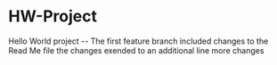 # HW-Project
Hello World project --
The first feature branch included changes to the Read Me file
the changes exended to an additional line
more changes
